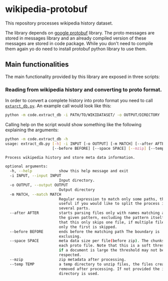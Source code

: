 # wikipedia-protobuf
This repository processes wikipedia history dataset.

The library depends on [google protobuf](https://github.com/google/protobuf) library. The proto messages are stored in messages library and an already compiled version of these messages are stored in code package. While you don't need to compile them again yo do need to install protobuf python library to use them.

## Main functionalities

The main functionality provided by this library are exposed in three scripts:

### Reading from wikipedia history and converting to proto format.

In order to convert a complete history into proto format you need to call [`extarct_db.py`](code/extract_db.py). An example call would look like this:

```bash
python -m code.extract_db -i PATH/TO/WIKIDATASET/ -o OUTPUT/DIRECTORY
```

Calling help on the script would show something like the following explaining the arguments:

```bash
python -m code.extract_db -h
usage: extract_db.py [-h] -i INPUT [-o OUTPUT] [-m MATCH] [--after AFTER]
                     [--before BEFORE] [--space SPACE] [--mzip] [--temp TEMP]

Process wikipedia history and store meta data information.

optional arguments:
  -h, --help            show this help message and exit
  -i INPUT, --input INPUT
                        Input directory.
  -o OUTPUT, --output OUTPUT
                        Output directory
  -m MATCH, --match MATCH
                        Regular expression to match only some paths, this is
                        useful if you would like to split the process into
                        several parts.
  --after AFTER         starts parsing files only with names matching after
                        the given pattern, excluding the pattern itself. Note
                        that this only skips one file, if multiple files match
                        only the first is skipped.
  --before BEFORE       ends before the matching path The boundary is
                        exclusing.
  --space SPACE         meta data size per file(before zip). The chunksize for
                        each proto file. Note that this is a soft threshold,
                        if a document is large the threshold may not be
                        respected.
  --mzip                zip metadata after processing.
  --temp TEMP           a temp directory to unzip files, the files created ar
                        removed after processing. If not provided the input
                        directory is used.

```
